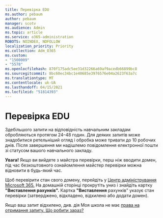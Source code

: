 ```yaml
---
title: Перевірка EDU
ms.author: pebaum
author: pebaum
manager: scotv
ms.audience: Admin
ms.topic: article
ms.service: o365-administration
ROBOTS: NOINDEX, NOFOLLOW
localization_priority: Priority
ms.collection: Adm_O365
ms.custom:
- "1500009"
- "5578"
ms.openlocfilehash: 870f175adc5ee31d32266a69af9acedb66899bc8
ms.sourcegitcommit: 8bc60ec34bc1e40685e3976576e04a2623f63a7c
ms.translationtype: MT
ms.contentlocale: uk-UA
ms.lasthandoff: 04/15/2021
ms.locfileid: "51814393"
---
```

# <a name="edu-verification"></a>Перевірка EDU

Здебільшого запити на відповідність навчальним закладам обробляються протягом 24–48 годин. Для деяких запитів може знадобитися ретельніший огляд і обробка може тривати до 10 робочих днів. Після завершення ми надішлемо повідомлення електронної пошти зі статусом вашого навчального закладу.

**Увага!** Якщо ви вийдете з майстра перевірки, [](https://go.microsoft.com/fwlink/p/?linkid=2135255) перш ніж вводити домен, під час безкоштовного ознайомлення майстер перевірки можна відновити в будь-який час.

Щоб перевірити стан свого домену, перейдіть у [Центр адміністрування Microsoft 365.](https://go.microsoft.com/fwlink/p/?linkid=2024339) На домашній сторінці прокрутіть униз і знайдіть картку **"Виставлення рахунків".** Картка **"Виставлення** рахунків" указує стан перевірки (затверджено, відкладено, відхилено або додати домен).

Якщо ваш запит відхилено, див. дія Моя школа не має [права на отримання запиту. Що робити зараз?](https://docs.microsoft.com/microsoft-365/commerce/subscriptions/verify-academic-eligibility#my-school-isnt-eligible-what-do-i-do-now)